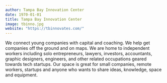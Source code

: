 ```yaml
---
author: Tampa Bay Innovation Center
date: 1970-01-01
title: Tampa Bay Innovation Center
image: tbinno.jpg
website: "https://tbinnovates.com/"
---
```


We connect young companies with capital and coaching. We help get companies off the ground and on maps. We are home to independent workers including solo entrepreneurs, lawyers, investors, accountants, graphic designers, engineers, and other related occupations geared towards tech startups. Our space is great for small companies, remote workers, startups and anyone who wants to share ideas, knowledge, space and equipment.
